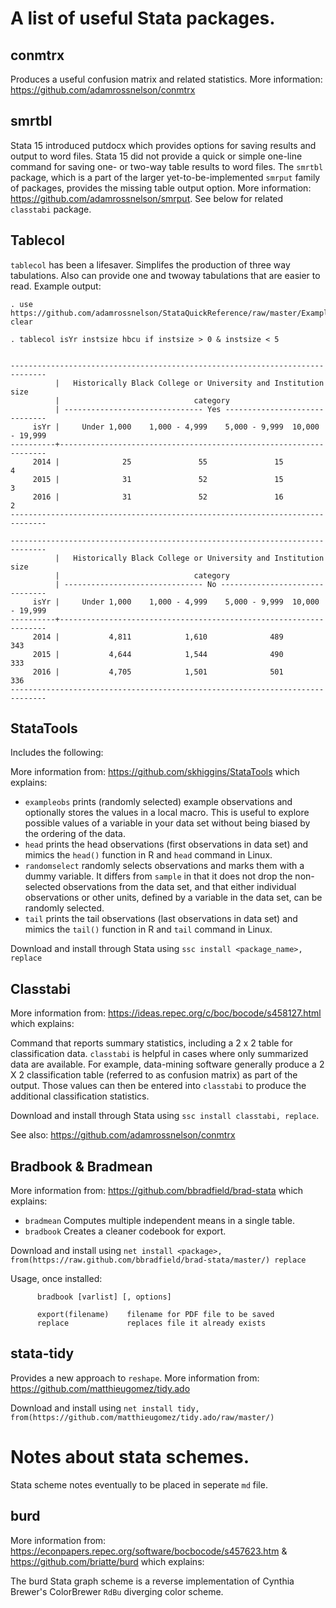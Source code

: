 # A list of useful Stata packages.

## conmtrx

Produces a useful confusion matrix and related statistics. More information: https://github.com/adamrossnelson/conmtrx

## smrtbl

Stata 15 introduced putdocx which provides options for saving results and output to word files. Stata 15 did not provide a quick or simple one-line command for saving one- or two-way table results to word files. The `smrtbl` package, which is a part of the larger yet-to-be-implemented `smrput` family of packages, provides the missing table output option. More information: https://github.com/adamrossnelson/smrput. See below for related `classtabi` package.

## Tablecol

`tablecol` has been a lifesaver. Simplifes the production of three way tabulations. Also can provide one and twoway tabulations that are easier to read. Example output:

```
. use https://github.com/adamrossnelson/StataQuickReference/raw/master/ExampleIPEDS.dta, clear

. tablecol isYr instsize hbcu if instsize > 0 & instsize < 5


------------------------------------------------------------------------------
          |   Historically Black College or University and Institution size   
          |                              category                             
          | ------------------------------- Yes ------------------------------
     isYr |     Under 1,000    1,000 - 4,999    5,000 - 9,999  10,000 - 19,999
----------+-------------------------------------------------------------------
     2014 |              25               55               15                4
     2015 |              31               52               15                3
     2016 |              31               52               16                2
------------------------------------------------------------------------------

------------------------------------------------------------------------------
          |   Historically Black College or University and Institution size   
          |                              category                             
          | ------------------------------- No -------------------------------
     isYr |     Under 1,000    1,000 - 4,999    5,000 - 9,999  10,000 - 19,999
----------+-------------------------------------------------------------------
     2014 |           4,811            1,610              489              343
     2015 |           4,644            1,544              490              333
     2016 |           4,705            1,501              501              336
------------------------------------------------------------------------------
```

## StataTools

Includes the following:

More information from: https://github.com/skhiggins/StataTools which explains:

* `exampleobs` prints (randomly selected) example observations and optionally stores the values in a local macro. This is useful to explore possible values of a variable in your data set without being biased by the ordering of the data.
* `head` prints the head observations (first observations in data set) and mimics the `head()` function in R and `head` command in Linux.
* `randomselect` randomly selects observations and marks them with a dummy variable. It differs from `sample` in that it does not drop the non-selected observations from the data set, and that either individual observations or other units, defined by a variable in the data set, can be randomly selected.
* `tail` prints the tail observations (last observations in data set) and mimics the `tail()` function in R and `tail` command in Linux.

Download and install through Stata using `ssc install <package_name>, replace`

## Classtabi

More information from: https://ideas.repec.org/c/boc/bocode/s458127.html which explains:

Command that reports summary statistics, including a 2 x 2 table for classification data. `classtabi` is helpful in cases where only summarized data are available. For example, data-mining software generally produce a 2 X 2 classification table (referred to as confusion matrix) as part of the output. Those values can then be entered into `classtabi` to produce the additional classification statistics.

Download and install through Stata using `ssc install classtabi, replace`.

See also: https://github.com/adamrossnelson/conmtrx

## Bradbook & Bradmean

More information from: https://github.com/bbradfield/brad-stata which explains:

* `bradmean` Computes multiple independent means in a single table.
* `bradbook` Creates a cleaner codebook for export.

Download and install using `net install <package>, from(https://raw.github.com/bbradfield/brad-stata/master/) replace`

Usage, once installed:
```
      bradbook [varlist] [, options]

      export(filename)    filename for PDF file to be saved
      replace             replaces file it already exists
```
## stata-tidy

Provides a new approach to `reshape`. More information from: https://github.com/matthieugomez/tidy.ado

Download and install using `net install tidy, from(https://github.com/matthieugomez/tidy.ado/raw/master/)`

# Notes about stata schemes.

Stata scheme notes eventually to be placed in seperate `md` file.

## burd

More information from: https://econpapers.repec.org/software/bocbocode/s457623.htm & https://github.com/briatte/burd which explains:

The burd Stata graph scheme is a reverse implementation of Cynthia Brewer's ColorBrewer `RdBu` diverging color scheme.

